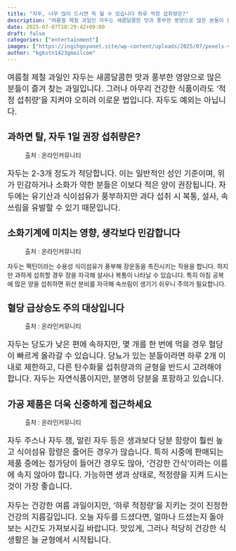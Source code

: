 ```yaml
---
title: "자두, 너무 많이 드시면 독 될 수 있습니다 하루 적정 섭취량은?"
description: "여름철 제철 과일인 자두는 새콤달콤한 맛과 풍부한 영양으로 많은 분들이 즐겨 찾는 과일입니다. 그러나 아무리 건강한 식품이라도 ‘적정 섭취량’을 지켜야 오히려 이로운 법입니다. 자두도 예외는 아닙니다."
date: 2025-07-07T18:29:42+09:00
draft: false
categories: ["entertainment"]
images: ["https://ingihgoyonet.site/wp-content/uploads/2025/07/pexels-vovkapanda-6208157-683x1024.jpg", "https://ingihgoyonet.site/wp-content/uploads/2025/07/pexels-pixabay-255479-769x1024.jpg", "https://ingihgoyonet.site/wp-content/uploads/2025/07/pexels-greta-hoffman-9705823-1024x683.jpg", "https://ingihgoyonet.site/wp-content/uploads/2025/07/pexels-foodphotography-28280666-683x1024.jpg"]
author: "kgkstn1423gmailcom"
---
```


<p style="font-size:18px">여름철 제철 과일인 자두는 새콤달콤한 맛과 풍부한 영양으로 많은 분들이 즐겨 찾는 과일입니다. 그러나 아무리 건강한 식품이라도 ‘적정 섭취량’을 지켜야 오히려 이로운 법입니다. 자두도 예외는 아닙니다.</p> <h2 >과하면 탈, 자두 1일 권장 섭취량은?</h2> <figure ><img src="https://ingihgoyonet.site/wp-content/uploads/2025/07/pexels-vovkapanda-6208157-683x1024.jpg" alt="" style="aspect-ratio:16/9;object-fit:cover"/><figcaption >출처 : 온라인커뮤니티</figcaption></figure> <p style="font-size:18px">자두는 2-3개 정도가 적당합니다. 이는 일반적인 성인 기준이며, 위가 민감하거나 소화가 약한 분들은 이보다 적은 양이 권장됩니다. 자두에는 유기산과 식이섬유가 풍부하지만 과다 섭취 시 복통, 설사, 속쓰림을 유발할 수 있기 때문입니다.</p> <h2 >소화기계에 미치는 영향, 생각보다 민감합니다</h2> <figure ><img src="https://ingihgoyonet.site/wp-content/uploads/2025/07/pexels-pixabay-255479-769x1024.jpg" alt="" style="aspect-ratio:16/9;object-fit:cover"/><figcaption >출처 : 온라인커뮤니티</figcaption></figure> <p>자두는 펙틴이라는 수용성 식이섬유가 풍부해 장운동을 촉진시키는 작용을 합니다. 하지만 과하게 섭취할 경우 장을 자극해 설사나 복통이 나타날 수 있습니다. 특히 아침 공복에 많은 양을 섭취하면 위산 분비를 자극해 속쓰림이 생기기 쉬우니 주의가 필요합니다.</p> <h2 >혈당 급상승도 주의 대상입니다</h2> <figure ><img src="https://ingihgoyonet.site/wp-content/uploads/2025/07/pexels-greta-hoffman-9705823-1024x683.jpg" alt="" style="aspect-ratio:16/9;object-fit:cover"/><figcaption >출처 : 온라인커뮤니티</figcaption></figure> <p style="font-size:18px">자두는 당도가 낮은 편에 속하지만, 몇 개를 한 번에 먹을 경우 혈당이 빠르게 올라갈 수 있습니다. 당뇨가 있는 분들이라면 하루 2개 이내로 제한하고, 다른 탄수화물 섭취량과의 균형을 반드시 고려해야 합니다. 자두는 자연식품이지만, 분명히 당분을 포함하고 있습니다.</p> <h2 >가공 제품은 더욱 신중하게 접근하세요</h2> <figure ><img src="https://ingihgoyonet.site/wp-content/uploads/2025/07/pexels-foodphotography-28280666-683x1024.jpg" alt="" style="aspect-ratio:16/9;object-fit:cover"/><figcaption >출처 : 온라인커뮤니티</figcaption></figure> <p style="font-size:18px">자두 주스나 자두 잼, 말린 자두 등은 생과보다 당분 함량이 훨씬 높고 식이섬유 함량은 줄어든 경우가 많습니다. 특히 시중에 판매되는 제품 중에는 첨가당이 들어간 경우도 많아, ‘건강한 간식’이라는 이름에 속지 않아야 합니다. 가능하면 생과 상태로, 적정량을 지켜 드시는 것이 가장 좋습니다.</p> <p style="font-size:18px">자두는 건강한 여름 과일이지만, ‘하루 적정량’을 지키는 것이 진정한 건강의 지름길입니다. 오늘 자두를 드셨다면, 얼마나 드셨는지 돌아보는 시간도 가져보시길 바랍니다. 맛있게, 그러나 적당히 건강한 식생활은 늘 균형에서 시작됩니다.</p>